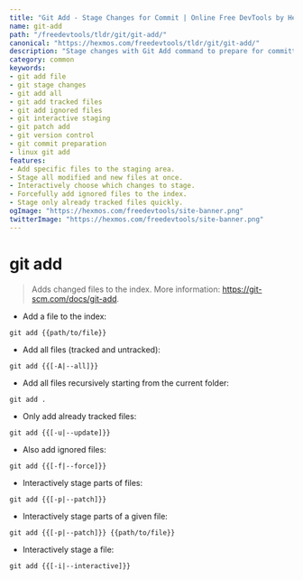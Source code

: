 ```yaml
---
title: "Git Add - Stage Changes for Commit | Online Free DevTools by Hexmos"
name: git-add
path: "/freedevtools/tldr/git/git-add/"
canonical: "https://hexmos.com/freedevtools/tldr/git/git-add/"
description: "Stage changes with Git Add command to prepare for committing. Easily add new and modified files to the index for version control. Free online tool, no registration required."
category: common
keywords:
- git add file
- git stage changes
- git add all
- git add tracked files
- git add ignored files
- git interactive staging
- git patch add
- git version control
- git commit preparation
- linux git add
features:
- Add specific files to the staging area.
- Stage all modified and new files at once.
- Interactively choose which changes to stage.
- Forcefully add ignored files to the index.
- Stage only already tracked files quickly.
ogImage: "https://hexmos.com/freedevtools/site-banner.png"
twitterImage: "https://hexmos.com/freedevtools/site-banner.png"
---
```


# git add

> Adds changed files to the index.
> More information: <https://git-scm.com/docs/git-add>.

- Add a file to the index:

`git add {{path/to/file}}`

- Add all files (tracked and untracked):

`git add {{[-A|--all]}}`

- Add all files recursively starting from the current folder:

`git add .`

- Only add already tracked files:

`git add {{[-u|--update]}}`

- Also add ignored files:

`git add {{[-f|--force]}}`

- Interactively stage parts of files:

`git add {{[-p|--patch]}}`

- Interactively stage parts of a given file:

`git add {{[-p|--patch]}} {{path/to/file}}`

- Interactively stage a file:

`git add {{[-i|--interactive]}}`
